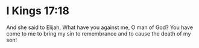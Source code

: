 # I Kings 17:18

And she said to Elijah, What have you against me, O man of God? You have come to me to bring my sin to remembrance and to cause the death of my son!
